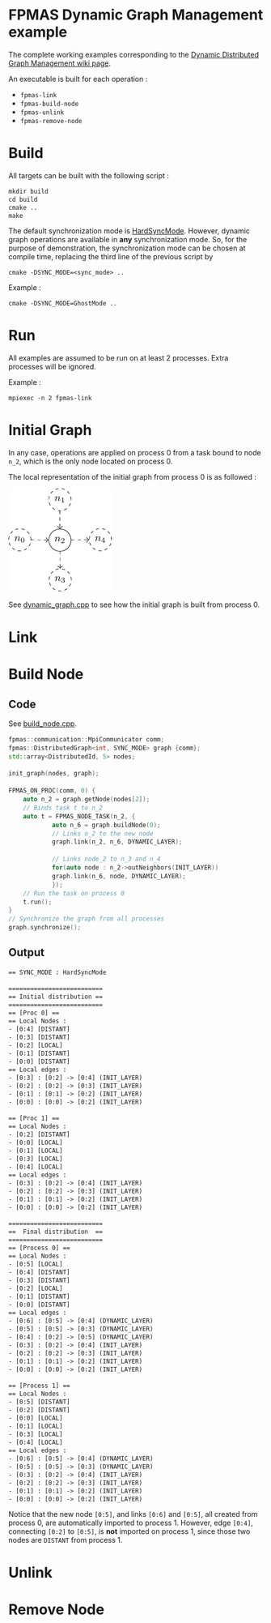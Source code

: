# FPMAS Dynamic Graph Management example

The complete working examples corresponding to the [Dynamic Distributed Graph
Management wiki
page](https://github.com/FPMAS/FPMAS/wiki/Dynamic-Distributed-Graph-Management).

An executable is built for each operation :
- `fpmas-link`
- `fpmas-build-node`
- `fpmas-unlink`
- `fpmas-remove-node`

# Build
All targets can be built with the following script :
```
mkdir build
cd build
cmake ..
make
```
The default synchronization mode is
[HardSyncMode](https://fpmas.github.io/FPMAS/classfpmas_1_1synchro_1_1hard_1_1HardSyncMode.html).
However, dynamic graph operations are available in **any** synchronization
mode. So, for the purpose of demonstration, the synchronization mode can be
chosen at compile time, replacing the third line of the previous script by
```
cmake -DSYNC_MODE=<sync_mode> ..
```
Example :
```
cmake -DSYNC_MODE=GhostMode ..
```

# Run
All examples are assumed to be run on at least 2 processes. Extra processes
will be ignored.

Example :
```
mpiexec -n 2 fpmas-link
```

# Initial Graph
In any case, operations are applied on process 0 from a task bound to node
`n_2`, which is the only node located on process 0.

The local representation of the initial graph from process 0 is as followed :

![Init Graph Figure](init-1.png)

See [dynamic_graph.cpp](dynamic_graph.cpp) to see how the initial graph is
built from process 0.

# Link

# Build Node
## Code
See [build_node.cpp](build_node.cpp).

```cpp
fpmas::communication::MpiCommunicator comm;
fpmas::DistributedGraph<int, SYNC_MODE> graph {comm};
std::array<DistributedId, 5> nodes;

init_graph(nodes, graph);

FPMAS_ON_PROC(comm, 0) {
	auto n_2 = graph.getNode(nodes[2]);
	// Binds task t to n_2
	auto t = FPMAS_NODE_TASK(n_2, {
			auto n_6 = graph.buildNode(0);
			// Links n_2 to the new node
			graph.link(n_2, n_6, DYNAMIC_LAYER);

			// Links node_2 to n_3 and n_4
			for(auto node : n_2->outNeighbors(INIT_LAYER))
			graph.link(n_6, node, DYNAMIC_LAYER);
			});
	// Run the task on process 0
	t.run();
}
// Synchronize the graph from all processes
graph.synchronize();
```

## Output

```
== SYNC_MODE : HardSyncMode

==========================
== Initial distribution ==
==========================
== [Proc 0] ==
== Local Nodes :
- [0:4] [DISTANT]
- [0:3] [DISTANT]
- [0:2] [LOCAL]
- [0:1] [DISTANT]
- [0:0] [DISTANT]
== Local edges :
- [0:3] : [0:2] -> [0:4] (INIT_LAYER)
- [0:2] : [0:2] -> [0:3] (INIT_LAYER)
- [0:1] : [0:1] -> [0:2] (INIT_LAYER)
- [0:0] : [0:0] -> [0:2] (INIT_LAYER)

== [Proc 1] ==
== Local Nodes :
- [0:2] [DISTANT]
- [0:0] [LOCAL]
- [0:1] [LOCAL]
- [0:3] [LOCAL]
- [0:4] [LOCAL]
== Local edges :
- [0:3] : [0:2] -> [0:4] (INIT_LAYER)
- [0:2] : [0:2] -> [0:3] (INIT_LAYER)
- [0:1] : [0:1] -> [0:2] (INIT_LAYER)
- [0:0] : [0:0] -> [0:2] (INIT_LAYER)

==========================
==  Final distribution  ==
==========================
== [Process 0] ==
== Local Nodes :
- [0:5] [LOCAL]
- [0:4] [DISTANT]
- [0:3] [DISTANT]
- [0:2] [LOCAL]
- [0:1] [DISTANT]
- [0:0] [DISTANT]
== Local edges :
- [0:6] : [0:5] -> [0:4] (DYNAMIC_LAYER)
- [0:5] : [0:5] -> [0:3] (DYNAMIC_LAYER)
- [0:4] : [0:2] -> [0:5] (DYNAMIC_LAYER)
- [0:3] : [0:2] -> [0:4] (INIT_LAYER)
- [0:2] : [0:2] -> [0:3] (INIT_LAYER)
- [0:1] : [0:1] -> [0:2] (INIT_LAYER)
- [0:0] : [0:0] -> [0:2] (INIT_LAYER)

== [Process 1] ==
== Local Nodes :
- [0:5] [DISTANT]
- [0:2] [DISTANT]
- [0:0] [LOCAL]
- [0:1] [LOCAL]
- [0:3] [LOCAL]
- [0:4] [LOCAL]
== Local edges :
- [0:6] : [0:5] -> [0:4] (DYNAMIC_LAYER)
- [0:5] : [0:5] -> [0:3] (DYNAMIC_LAYER)
- [0:3] : [0:2] -> [0:4] (INIT_LAYER)
- [0:2] : [0:2] -> [0:3] (INIT_LAYER)
- [0:1] : [0:1] -> [0:2] (INIT_LAYER)
- [0:0] : [0:0] -> [0:2] (INIT_LAYER)
```
Notice that the new node `[0:5]`, and links `[0:6]` and `[0:5]`, all
created from process 0, are automatically imported to process 1. However, edge
`[0:4]`, connecting `[0:2]` to `[0:5]`, is **not** imported on process 1, since
those two nodes are `DISTANT` from process 1.

# Unlink

# Remove Node

